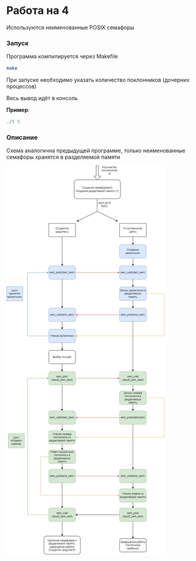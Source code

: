 # Работа на 4

Используются неименованные POSIX семафоры

### Запуск
Программа компилируется через Makefile
```bash
make
```
При запуске необходимо указать количество поклонников (дочерних процессов)

Весь вывод идёт в консоль

**Пример**:
```c
./5 5
```

### Описание
Схема аналогична предыдущей программе, только неименованные семафоры хранятся в разделяемой памяти

![Схема](./schema/schema4.png)
